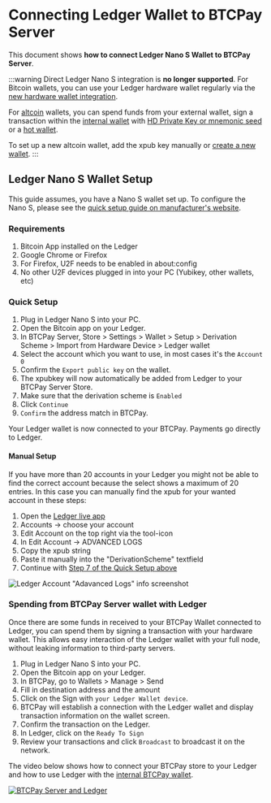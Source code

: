 # Connecting Ledger Wallet to BTCPay Server

This document shows **how to connect Ledger Nano S Wallet to BTCPay Server**.

:::warning
Direct Ledger Nano S integration is **no longer supported**. For Bitcoin wallets, you can use your Ledger hardware wallet regularly via the [new hardware wallet integration](./HardwareWalletIntegration.md.md).

For [altcoin](./Altcoins.md) wallets, you can spend funds from your external wallet, sign a transaction within the [internal wallet](./Wallet.md) with [HD Private Key or mnemonic seed](./Wallet.md#signing-with-hd-private-key-or-mnemonic-seed) or a [hot wallet](./Wallet.md#signing-with-a-hot-wallet).

To set up a new altcoin wallet, add the xpub key manually or [create a new wallet](./CreateWallet.md).
:::

## Ledger Nano S Wallet Setup

This guide assumes, you have a Nano S wallet set up. To configure the Nano S, please see the [quick setup guide on manufacturer's website](https://www.ledger.com/start/).

### Requirements

1. Bitcoin App installed on the Ledger
2. Google Chrome or Firefox
3. For Firefox, U2F needs to be enabled in about:config
4. No other U2F devices plugged in into your PC (Yubikey, other wallets, etc)

### Quick Setup

1. Plug in Ledger Nano S into your PC.
2. Open the Bitcoin app on your Ledger.
3. In BTCPay Server, Store > Settings > Wallet > Setup > Derivation Scheme > Import from Hardware Device > Ledger wallet
4. Select the account which you want to use, in most cases it's the `Account 0`
5. Confirm the `Export public key` on the wallet.
6. The xpubkey will now automatically be added from Ledger to your BTCPay Server Store.
7. Make sure that the derivation scheme is `Enabled`
8. Click `Continue`
9. `Confirm` the address match in BTCPay.

Your Ledger wallet is now connected to your BTCPay. Payments go directly to Ledger.

#### Manual Setup

If you have more than 20 accounts in your Ledger you might not be able to find the correct account because the select shows a maximum of 20 entries.
In this case you can manually find the xpub for your wanted account in these steps:

1. Open the [Ledger live app](https://shop.ledger.com/pages/ledger-live)
2. Accounts -> choose your account
3. Edit Account on the top right via the tool-icon
4. In Edit Account -> ADVANCED LOGS
5. Copy the xpub string
6. Paste it manually into the "DerivationScheme" textfield
7. Continue with [Step 7 of the Quick Setup above](#quick-setup)

![Ledger Account "Adavanced Logs" info screenshot](./img/LedgerHelpXpub.png "Ledger Account Advanced Logs")

### Spending from BTCPay Server wallet with Ledger

Once there are some funds in received to your BTCPay Wallet connected to Ledger, you can spend them by signing a transaction with your hardware wallet. This allows easy interaction of the Ledger wallet with your full node, without leaking information to third-party servers.

1. Plug in Ledger Nano S into your PC.
2. Open the Bitcoin app on your Ledger.
3. In BTCPay, go to Wallets > Manage > Send
4. Fill in destination address and the amount
5. Click on the Sign with `your Ledger Wallet device`.
6. BTCPay will establish a connection with the Ledger wallet and display transaction information on the wallet screen.
7. Confirm the transaction on the Ledger.
8. In Ledger, click on the `Ready To Sign`
9. Review your transactions and click `Broadcast` to broadcast it on the network.

The video below shows how to connect your BTCPay store to your Ledger and how to use Ledger with the [internal BTCPay wallet](./Wallet.md).

[![BTCPay Server and Ledger](https://img.youtube.com/vi/1Sj5mP4TkFI/mqdefault.jpg "BTCPay Server and Ledger")](https://www.youtube.com/watch?v=1Sj5mP4TkFI "Ledger Nano S with BTCPay Server")
